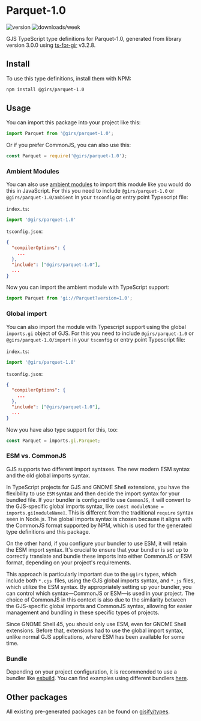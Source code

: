 
# Parquet-1.0

![version](https://img.shields.io/npm/v/@girs/parquet-1.0)
![downloads/week](https://img.shields.io/npm/dw/@girs/parquet-1.0)


GJS TypeScript type definitions for Parquet-1.0, generated from library version 3.0.0 using [ts-for-gir](https://github.com/gjsify/ts-for-gir) v3.2.8.


## Install

To use this type definitions, install them with NPM:
```bash
npm install @girs/parquet-1.0
```

## Usage

You can import this package into your project like this:
```ts
import Parquet from '@girs/parquet-1.0';
```

Or if you prefer CommonJS, you can also use this:
```ts
const Parquet = require('@girs/parquet-1.0');
```

### Ambient Modules

You can also use [ambient modules](https://github.com/gjsify/ts-for-gir/tree/main/packages/cli#ambient-modules) to import this module like you would do this in JavaScript.
For this you need to include `@girs/parquet-1.0` or `@girs/parquet-1.0/ambient` in your `tsconfig` or entry point Typescript file:

`index.ts`:
```ts
import '@girs/parquet-1.0'
```

`tsconfig.json`:
```json
{
  "compilerOptions": {
    ...
  },
  "include": ["@girs/parquet-1.0"],
  ...
}
```

Now you can import the ambient module with TypeScript support: 

```ts
import Parquet from 'gi://Parquet?version=1.0';
```

### Global import

You can also import the module with Typescript support using the global `imports.gi` object of GJS.
For this you need to include `@girs/parquet-1.0` or `@girs/parquet-1.0/import` in your `tsconfig` or entry point Typescript file:

`index.ts`:
```ts
import '@girs/parquet-1.0'
```

`tsconfig.json`:
```json
{
  "compilerOptions": {
    ...
  },
  "include": ["@girs/parquet-1.0"],
  ...
}
```

Now you have also type support for this, too:

```ts
const Parquet = imports.gi.Parquet;
```


### ESM vs. CommonJS

GJS supports two different import syntaxes. The new modern ESM syntax and the old global imports syntax.

In TypeScript projects for GJS and GNOME Shell extensions, you have the flexibility to use `ESM` syntax and then decide the import syntax for your bundled file. If your bundler is configured to use `CommonJS`, it will convert to the GJS-specific global imports syntax, like `const moduleName = imports.gi[moduleName]`. This is different from the traditional `require` syntax seen in Node.js. The global imports syntax is chosen because it aligns with the CommonJS format supported by NPM, which is used for the generated type definitions and this package.

On the other hand, if you configure your bundler to use ESM, it will retain the ESM import syntax. It's crucial to ensure that your bundler is set up to correctly translate and bundle these imports into either CommonJS or ESM format, depending on your project's requirements.

This approach is particularly important due to the `@girs` types, which include both `*.cjs `files, using the GJS global imports syntax, and `*.js` files, which utilize the ESM syntax. By appropriately setting up your bundler, you can control which syntax—CommonJS or ESM—is used in your project. The choice of CommonJS in this context is also due to the similarity between the GJS-specific global imports and CommonJS syntax, allowing for easier management and bundling in these specific types of projects.

Since GNOME Shell 45, you should only use ESM, even for GNOME Shell extensions. Before that, extensions had to use the global import syntax, unlike normal GJS applications, where ESM has been available for some time.

### Bundle

Depending on your project configuration, it is recommended to use a bundler like [esbuild](https://esbuild.github.io/). You can find examples using different bundlers [here](https://github.com/gjsify/ts-for-gir/tree/main/examples).

## Other packages

All existing pre-generated packages can be found on [gjsify/types](https://github.com/gjsify/types).

